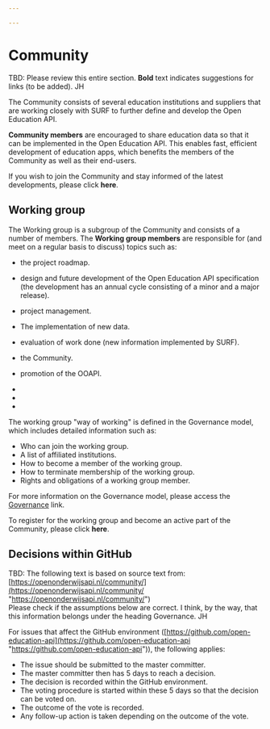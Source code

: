 ```yaml
---

---
```

# Community

TBD: Please review this entire section. **Bold** text indicates suggestions for links (to be added). JH

The Community consists of several education institutions and suppliers that are working closely with SURF to further define and develop the Open Education API.

**Community members** are encouraged to share education data so that it can be implemented in the Open Education API. This enables fast, efficient development of education apps, which benefits the members of the Community as well as their end-users.

If you wish to join the Community and stay informed of the latest developments, please click **here**.

## Working group

The Working group is a subgroup of the Community and consists of a number of members. The **Working group members** are responsible for (and meet on a regular basis to discuss) topics such as:

* the project roadmap.
* design and future development of the Open Education API specification (the development has an annual cycle consisting of a minor and a major release).
* project management.
* The implementation of new data.
* evaluation of work done (new information implemented by SURF).
* the Community.
* promotion of the OOAPI.

* 
* 
* 

The working group "way of working" is defined in the Governance model, which includes detailed information such as:

* Who can join the working group.
* A list of affiliated institutions.
* How to become a member of the working group.
* How to terminate membership of the working group.
* Rights and obligations of a working group member.

For more information on the Governance model, please access the [Governance](https://app.forestry.io/sites/s8lgqhmtjiapha/#/sections/docs/docs/governance/) link.

To register for the working group and become an active part of the Community, please click **here**.

## Decisions within GitHub

TBD: The following text is based on source text from: [https://openonderwijsapi.nl/community/](https://openonderwijsapi.nl/community/ "https://openonderwijsapi.nl/community/")  
Please check if the assumptions below are correct. I think, by the way, that this information belongs under the heading Governance. JH

For issues that affect the GitHub environment ([https://github.com/open-education-api](https://github.com/open-education-api "https://github.com/open-education-api")), the following applies:

* The issue should be submitted to the master committer.
* The master committer then has 5 days to reach a decision.
* The decision is recorded within the GitHub environment.
* The voting procedure is started within these 5 days so that the decision can be voted on.
* The outcome of the vote is recorded.
* Any follow-up action is taken depending on the outcome of the vote.